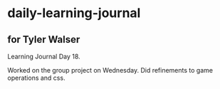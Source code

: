 # daily-learning-journal

## for Tyler Walser

Learning Journal Day 18.

Worked on the group project on Wednesday. Did refinements to game operations and css.
